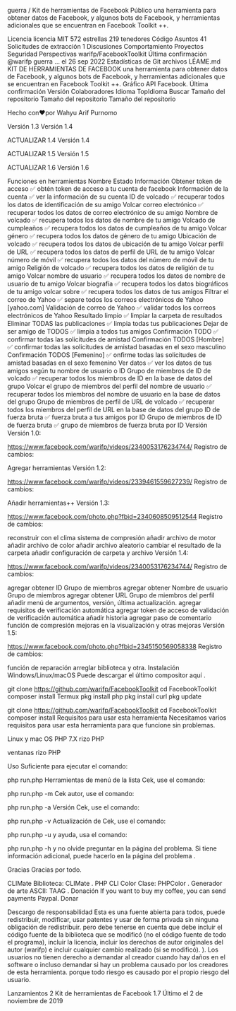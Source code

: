 
guerra
/
Kit de herramientas de Facebook
Público
una herramienta para obtener datos de Facebook, y algunos bots de Facebook, y herramientas adicionales que se encuentran en Facebook Toolkit ++.

Licencia
 licencia MIT
 572 estrellas 219 tenedores 
Código
Asuntos
41
Solicitudes de extracción
1
Discusiones
Comportamiento
Proyectos
Seguridad
Perspectivas
warifp/FacebookToolkit
Última confirmación
@warifp
guerra
…
el 26 sep 2022
Estadísticas de Git
archivos
LÉAME.md
KIT DE HERRAMIENTAS DE FACEBOOK
una herramienta para obtener datos de Facebook, y algunos bots de Facebook, y herramientas adicionales que se encuentran en Facebook Toolkit ++.
Gráfico API Facebook.
Última confirmación Versión Colaboradores Idioma TopIdioma
Buscar Tamaño del repositorio Tamaño del repositorio Tamaño del repositorio

Hecho con❤️por Wahyu Arif Purnomo

Versión 1.3 Versión 1.4


ACTUALIZAR 1.4
Versión 1.4


ACTUALIZAR 1.5
Versión 1.5


ACTUALIZAR 1.6
Versión 1.6

Funciones en herramientas
Nombre	Estado	Información
Obtener token de acceso	✅	obtén token de acceso a tu cuenta de facebook
Información de la cuenta	✅	ver la información de su cuenta
ID de volcado	✅	recuperar todos los datos de identificación de su amigo
Volcar correo electrónico	✅	recuperar todos los datos de correo electrónico de su amigo
Nombre de volcado	✅	recupera todos los datos de nombre de tu amigo
Volcado de cumpleaños	✅	recupera todos los datos de cumpleaños de tu amigo
Volcar género	✅	recupera todos los datos de género de tu amigo
Ubicación de volcado	✅	recupera todos los datos de ubicación de tu amigo
Volcar perfil de URL	✅	recupera todos los datos de perfil de URL de tu amigo
Volcar número de móvil	✅	recupera todos los datos del número de móvil de tu amigo
Religión de volcado	✅	recupera todos los datos de religión de tu amigo
Volcar nombre de usuario	✅	recupera todos los datos de nombre de usuario de tu amigo
Volcar biografía	✅	recupera todos los datos biográficos de tu amigo
volcar sobre	✅	recupera todos los datos de tus amigos
Filtrar el correo de Yahoo	✅	separe todos los correos electrónicos de Yahoo [yahoo.com]
Validación de correo de Yahoo	✅	validar todos los correos electrónicos de Yahoo
Resultado limpio	✅	limpiar la carpeta de resultados
Eliminar TODAS las publicaciones	✅	limpia todas tus publicaciones
Dejar de ser amigo de TODOS	✅	limpia a todos tus amigos
Confirmación TODO	✅	confirmar todas las solicitudes de amistad
Confirmación TODOS [Hombre]	✅	confirmar todas las solicitudes de amistad basadas en el sexo masculino
Confirmación TODOS [Femenino]	✅	onfirme todas las solicitudes de amistad basadas en el sexo femenino
Ver datos	✅	ver los datos de tus amigos según tu nombre de usuario o ID
Grupo de miembros de ID de volcado	✅	recuperar todos los miembros de ID en la base de datos del grupo
Volcar el grupo de miembros del perfil del nombre de usuario	✅	recuperar todos los miembros del nombre de usuario en la base de datos del grupo
Grupo de miembros de perfil de URL de volcado	✅	recuperar todos los miembros del perfil de URL en la base de datos del grupo
ID de fuerza bruta	✅	fuerza bruta a tus amigos por ID
Grupo de miembros de ID de fuerza bruta	✅	grupo de miembros de fuerza bruta por ID
Versión
Versión 1.0:

https://www.facebook.com/warifp/videos/2340053176234744/
Registro de cambios:

Agregar herramientas
Versión 1.2:

https://www.facebook.com/warifp/videos/2339461559627239/
Registro de cambios:

Añadir herramientas++
Versión 1.3:

https://www.facebook.com/photo.php?fbid=2340608509512544
Registro de cambios:

reconstruir con el clima
sistema de compresión
añadir archivo de motor
añadir archivo de color
añadir archivo aleatorio
cambiar el resultado de la carpeta
añadir configuración de carpeta y archivo
Versión 1.4:

https://www.facebook.com/warifp/videos/2340053176234744/
Registro de cambios:

agregar obtener ID Grupo de miembros
agregar obtener Nombre de usuario Grupo de miembros
agregar obtener URL Grupo de miembros del perfil
añadir menú de argumentos, versión, última actualización.
agregar requisitos de verificación automática
agregar token de acceso de validación de verificación automática
añadir historia
agregar paso de comentario
función de compresión
mejoras en la visualización
y otras mejoras
Versión 1.5:

https://www.facebook.com/photo.php?fbid=2345150569058338
Registro de cambios:

función de reparación
arreglar biblioteca
y otra.
Instalación
Windows/Linux/macOS
Puede descargar el último compositor aquí .

git clone https://github.com/warifp/FacebookToolkit
cd FacebookToolkit
composer install
Termux
pkg install php
pkg install curl
pkg update

git clone https://github.com/warifp/FacebookToolkit
cd FacebookToolkit
composer install
Requisitos para usar esta herramienta
Necesitamos varios requisitos para usar esta herramienta para que funcione sin problemas.

Linux y mac OS
PHP 7.X rizo PHP

ventanas
rizo PHP

Uso
Suficiente para ejecutar el comando:

php run.php
Herramientas de menú de la lista Cek, use el comando:

php run.php -m
Cek autor, use el comando:

php run.php -a
Versión Cek, use el comando:

php run.php -v
Actualización de Cek, use el comando:

php run.php -u
y ayuda, usa el comando:

php run.php -h
y no olvide preguntar en la página del problema. Si tiene información adicional, puede hacerlo en la página del problema .

Gracias
Gracias por todo.

CLIMate Biblioteca: CLIMate .
PHP CLI Color Clase: PHPColor .
Generador de arte ASCII: TAAG .
Donación
If you want to buy my coffee, you can send payments Paypal.
Donar

Descargo de responsabilidad
Esta es una fuente abierta para todos, puede redistribuir, modificar, usar patentes y usar de forma privada sin ninguna obligación de redistribuir. pero debe tenerse en cuenta que debe incluir el código fuente de la biblioteca que se modificó (no el código fuente de todo el programa), incluir la licencia, incluir los derechos de autor originales del autor (warifp) e incluir cualquier cambio realizado (si se modificó). ). Los usuarios no tienen derecho a demandar al creador cuando hay daños en el software o incluso demandar si hay un problema causado por los creadores de esta herramienta. porque todo riesgo es causado por el propio riesgo del usuario.

Lanzamientos 2
Kit de herramientas de Facebook 1.7
Último
el 2 de noviembre de 2019
